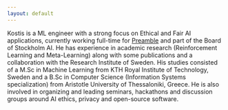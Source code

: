 ```yaml
---
layout: default
---
```


Kostis is a ML engineer with a strong focus on Ethical and Fair AI applications, currently working full-time for [Preamble](https://www.preamble.com/) and part of the Board of Stockholm AI. He has experience in academic research (Reinforcement Learning and Meta-Learning) along with some publications and a collaboration with the Research Institute of Sweden. His studies consisted of a M.Sc in Machine Learning from KTH Royal Institute of Technology, Sweden and a B.Sc in Computer Science (Information Systems specialization) from Aristotle University of Thessaloniki, Greece. He is also involved in organizing and leading seminars, hackathons and discussion groups around AI ethics, privacy and open-source software.
